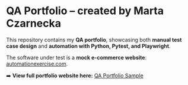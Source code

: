 # QA Portfolio – created by Marta Czarnecka



This repository contains my **QA portfolio**, showcasing both **manual test case design** and **automation with Python, Pytest, and Playwright**.  

The software under test is a **mock e-commerce website**: [automationexercise.com](https://www.automationexercise.com/).  

➡️ **View full portfolio website here:** [QA Portfolio Sample](https://thewaspcat.github.io/qa-portfolio-sample/)
